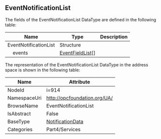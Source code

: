 <!-- datatype -->
## EventNotificationList
  
<!-- end of description -->
The fields of the EventNotificationList DataType are defined in the following table:  

|Name|Type|Description|
|---|---|---|
|EventNotificationList|Structure||
|&nbsp;&nbsp;&nbsp;&nbsp;events|[EventFieldList](../../../Part4/Services/EventFieldList/readme.md)[]||

The representation of the EventNotificationList DataType in the address space is shown in the following table:  

|Name|Attribute|
|---|---|
|NodeId|i=914|
|NamespaceUri|http://opcfoundation.org/UA/|
|BrowseName|EventNotificationList|
|IsAbstract|False|
|BaseType|[NotificationData](../../../Part4/Services/NotificationData/readme.md)|
|Categories|Part4/Services|

